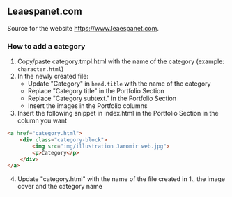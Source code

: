 ## Leaespanet.com

Source for the website https://www.leaespanet.com.

### How to add a category

1. Copy/paste category.tmpl.html with the name of the category (example: `character.html`)
2. In the newly created file:
    - Update "Category" in `head.title` with the name of the category
    - Replace "Category title" in the Portfolio Section
    - Replace "Category subtext." in the Portfolio Section
    - Insert the images in the Portfolio columns
3. Insert the following snippet in index.html in the Portfolio Section in the column you want
``` html
<a href="category.html">
    <div class="category-block">
        <img src="img/illustration Jaromir web.jpg">
        <p>Category</p>
    </div>
</a>
```
4. Update "category.html" with the name of the file created in 1., the image cover and the category name


